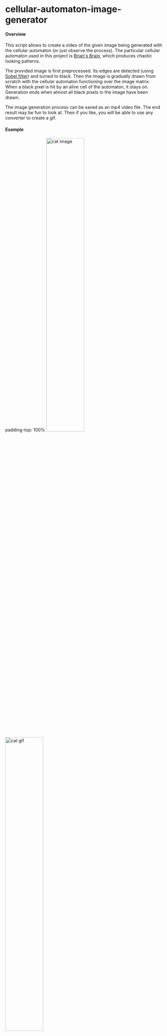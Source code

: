 # cellular-automaton-image-generator

#### Overview
This script allows to create a video of the given image being generated with the cellular automaton (or just observe the process). The particular cellular automaton used in this project is [Brian's Brain](https://en.wikipedia.org/wiki/Brian's_Brain), which produces chaotic looking patterns.

The provided image is first preprocessed. Its edges are detected (using [Sobel filter](https://en.wikipedia.org/wiki/Sobel_operator)) and turned to black. Then the image is gradually drawn from scratch with the cellular automaton functioning over the image matrix. When a black pixel is hit by an alive cell of the automaton, it stays on. Generation ends when almost all black pixels in the image have been drawn.

The image generation process can be saved as an mp4 video file. The end result may be fun to look at. Then if you like, you will be able to use any converter to create a gif.

#### Example
padding-top: 100%
<img src="https://www.dropbox.com/s/oz9ghebw2mlo1fe/git_cat.jpg?dl=1" width=49% alt="cat image"> <img src="https://www.dropbox.com/s/4bc7e6j0p3w7wx7/git_cat.gif?dl=1" width=49% alt="cat gif">
<br><br> The original image and the generated gif<br>

#### Requirements
This code uses Python 2.7 and relies on the following standard libraries (all part of [Anaconda](https://www.continuum.io/downloads)):
- numpy
- matplotlib
- PIL
- skimage
- os
- copy
- argparse

They can also be installed using pip.

Additionally you will need to install either [ffmpeg](https://ffmpeg.org/) or [mencoder](http://www.mplayerhq.hu/design7/dload.html) to create and save the mp4 file.

#### Usage

To start generation of the given image download and run the script from the command line with the following command. Pass the path to the image you wish to generate as a requiered `--image` argument. Add `--s` or `--save` flag to save image generation as a video file. Then wait for 'Generation finished' message.

```
python img_gen.py --image "/path/to/image.jpg" --s
```

#### Parameters

To display Help with the list of all available options run

```
python img_gen.py --h
```

You can specify the following optional parameters

- --size - size of the larger side for the output image, the other side would be calculated to preserve aspect ratio. Default value is 500.
- --core - width and height of the central rectangular generating core (initial state of the automaton). Default is 100x100.
- --dying - number of iterations for the automaton cells to die out when generation is finished. Default value is 20.
- --disp - % of remaining undrawn pixels when image generation can be stopped. Default value is 0.1%.
- --s/--save - flag for saving the mp4 file. If not set, you will watch an image being generated in real time (may be a bit slow).
- --spath - path for saving the mp4 file. If not specified, video is saved to a file "animation.mp4" in the script directory.
- --fps - frames per second in the video. Each frame corresponds to one step for the automaton. Default value is 20.

